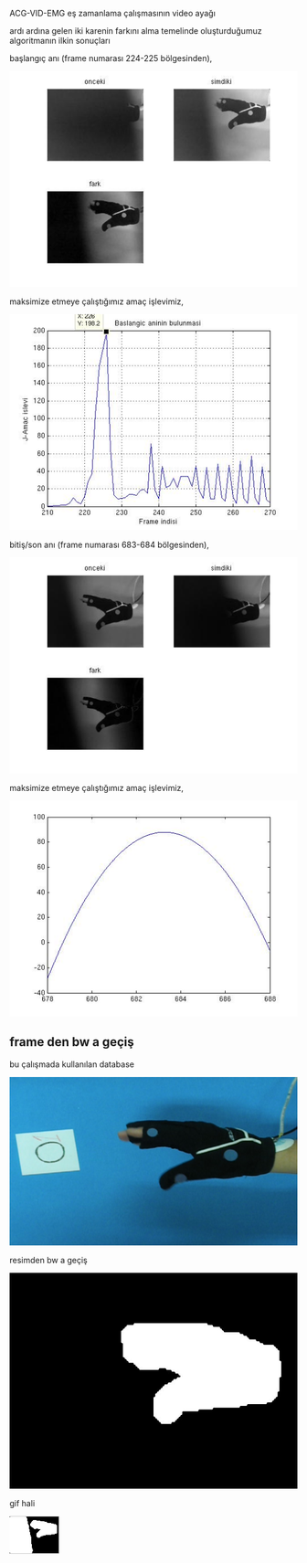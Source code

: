ACG-VID-EMG eş zamanlama çalışmasının video ayağı

ardı ardına gelen iki karenin farkını alma temelinde oluşturduğumuz algoritmanın ilkin sonuçları 

başlangıç anı (frame numarası 224-225 bölgesinden),

![görsel](https://github.com/19bal/heg/raw/master/elhizi/img/senkronizasyon_vid_basl.jpg)

maksimize etmeye çalıştığımız amaç işlevimiz,

![amaç işlevi](https://github.com/19bal/heg/raw/master/elhizi/img/amac_islevi_basl.jpg)

bitiş/son anı (frame numarası 683-684 bölgesinden),

![görsel](https://github.com/19bal/heg/raw/master/elhizi/img/senkronizasyon_vid_son.jpg)

maksimize etmeye çalıştığımız amaç işlevimiz,

![amaç işlevi](https://github.com/19bal/heg/raw/master/elhizi/img/amac_islevi_son.jpg)

## frame den bw a geçiş

bu çalışmada kullanılan database

![db](https://github.com/19bal/heg/raw/master/elhizi/img/db_marker.jpg)

resimden bw a geçiş

![bw](https://github.com/19bal/heg/raw/master/elhizi/img/db_marker_bw.jpg)

gif hali

![bw](https://github.com/19bal/heg/raw/master/elhizi/img/bw.gif)
